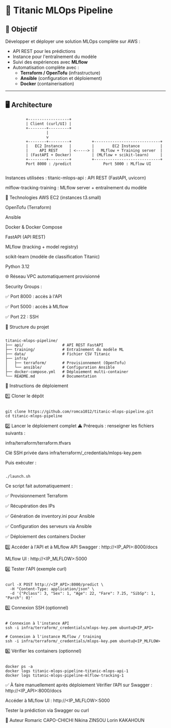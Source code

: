 # 🚀 Titanic MLOps Pipeline

## 🎯 Objectif

Développer et déployer une solution MLOps complète sur AWS :

- API REST pour les prédictions
- Instance pour l'entraînement du modèle
- Suivi des expériences avec **MLflow**
- Automatisation complète avec :
  - **Terraform / OpenTofu** (infrastructure)
  - **Ansible** (configuration et déploiement)
  - **Docker** (containerisation)

---

## 🖥️ Architecture

```text
         +------------------+
         | Client (curl/UI) |
         +--------+---------+
                  |
                  v
         +--------+---------+         +-----------------------------+
         |   EC2 Instance   |         |        EC2 Instance         |
         |     API REST     | <-----> |   MLflow + Training server  |
         | (FastAPI + Docker)         | (MLflow + scikit-learn)     |
         +--------+---------+         +-----------------------------+
         Port 8000 : /predict              Port 5000 : MLflow UI


```

Instances utilisées :
titanic-mlops-api : API REST (FastAPI, uvicorn)

mlflow-tracking-training : MLflow server + entraînement du modèle

🔨 Technologies
AWS EC2 (instances t3.small)

OpenTofu (Terraform)

Ansible

Docker & Docker Compose

FastAPI (API REST)

MLflow (tracking + model registry)

scikit-learn (modèle de classification Titanic)

Python 3.12

🌐 Réseau
VPC automatiquement provisionné

Security Groups :

✅ Port 8000 : accès à l'API

✅ Port 5000 : accès à MLflow

✅ Port 22 : SSH

📁 Structure du projet

```text

titanic-mlops-pipeline/
├── api/                 # API REST FastAPI
├── training/            # Entraînement du modèle ML
├── data/                # Fichier CSV Titanic
├── infra/
│   ├── terraform/       # Provisionnement (OpenTofu)
│   └── ansible/         # Configuration Ansible
├── docker-compose.yml   # Déploiement multi-container
└── README.md            # Documentation

```

🚀 Instructions de déploiement

1️⃣ Cloner le dépôt

```text

git clone https://github.com/romca1012/titanic-mlops-pipeline.git
cd titanic-mlops-pipeline

```

2️⃣ Lancer le déploiement complet
⚠️ Prérequis : renseigner les fichiers suivants :

infra/terraform/terraform.tfvars

Clé SSH privée dans infra/terraform/_credentials/mlops-key.pem

Puis exécuter :

```text

./launch.sh

```

Ce script fait automatiquement :

✅ Provisionnement Terraform

✅ Récupération des IPs

✅ Génération de inventory.ini pour Ansible

✅ Configuration des serveurs via Ansible

✅ Déploiement des containers Docker

3️⃣ Accéder à l'API et à MLflow
API Swagger : http://<IP_API>:8000/docs

MLflow UI : http://<IP_MLFLOW>:5000

4️⃣ Tester l'API (exemple curl)

```text

curl -X POST http://<IP_API>:8000/predict \
  -H "Content-Type: application/json" \
  -d '{"Pclass": 3, "Sex": 1, "Age": 22, "Fare": 7.25, "SibSp": 1, "Parch": 0}'

```

5️⃣ Connexion SSH (optionnel)

```text

# Connexion à l'instance API
ssh -i infra/terraform/_credentials/mlops-key.pem ubuntu@<IP_API>

# Connexion à l'instance MLflow / training
ssh -i infra/terraform/_credentials/mlops-key.pem ubuntu@<IP_MLFLOW>

```

6️⃣ Vérifier les containers (optionnel)

```text

docker ps -a
docker logs titanic-mlops-pipeline-titanic-mlops-api-1
docker logs titanic-mlops-pipeline-mlflow-tracking-1

```

✅ À faire manuellement après déploiement
Vérifier l’API sur Swagger : http://<IP_API>:8000/docs

Accéder à MLflow UI : http://<IP_MLFLOW>:5000

Tester la prédiction via Swagger ou curl

🧠 Auteur
Romaric CAPO-CHICHI
Nikina ZINSOU
Lorin KAKAHOUN

